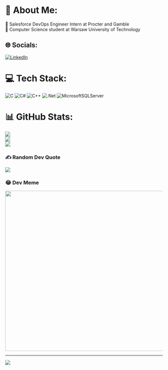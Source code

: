# 💫 About Me:
🤝 Salesforce DevOps Engineer Intern at Procter and Gamble<br>🌱 Computer Science student at Warsaw University of Technology


## 🌐 Socials:
[![LinkedIn](https://img.shields.io/badge/LinkedIn-%230077B5.svg?logo=linkedin&logoColor=white)](https://linkedin.com/in/nijat-kazimli-b231b0221) 

# 💻 Tech Stack:
![C](https://img.shields.io/badge/c-%2300599C.svg?style=for-the-badge&logo=c&logoColor=white) ![C#](https://img.shields.io/badge/c%23-%23239120.svg?style=for-the-badge&logo=c-sharp&logoColor=white) ![C++](https://img.shields.io/badge/c++-%2300599C.svg?style=for-the-badge&logo=c%2B%2B&logoColor=white) ![.Net](https://img.shields.io/badge/.NET-5C2D91?style=for-the-badge&logo=.net&logoColor=white) ![MicrosoftSQLServer](https://img.shields.io/badge/Microsoft%20SQL%20Sever-CC2927?style=for-the-badge&logo=microsoft%20sql%20server&logoColor=white)
# 📊 GitHub Stats:
![](https://github-readme-stats.vercel.app/api?username=nijatkazimli&theme=dark&hide_border=false&include_all_commits=true&count_private=true)<br/>
![](https://github-readme-streak-stats.herokuapp.com/?user=nijatkazimli&theme=dark&hide_border=false)<br/>
![](https://github-readme-stats.vercel.app/api/top-langs/?username=nijatkazimli&theme=dark&hide_border=false&include_all_commits=true&count_private=true&layout=compact)

### ✍️ Random Dev Quote
![](https://quotes-github-readme.vercel.app/api?type=horizontal&theme=radical)

### 😂 Dev Meme
<img src="https://miro.medium.com/v2/resize:fit:640/0*8sMmeJlSwus9ZhJI" width="512px"/>

---
[![](https://visitcount.itsvg.in/api?id=nijatkazimli&icon=0&color=0)](https://visitcount.itsvg.in)

<!-- Proudly created with GPRM ( https://gprm.itsvg.in ) -->
